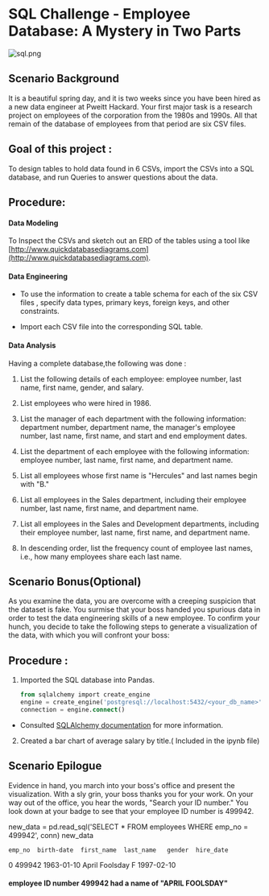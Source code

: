 # SQL Challenge - Employee Database: A Mystery in Two Parts

![sql.png](sql.png)

## Scenario Background

It is a beautiful spring day, and it is two weeks since you have been hired as a new data engineer at Pweitt Hackard. Your first major task is a research project on employees of the corporation from the 1980s and 1990s. All that remain of the database of employees from that period are six CSV files.

##  Goal of this project :
To design tables to hold data found in 6 CSVs, import the CSVs into a SQL database, and run Queries to answer questions about the data. 

## Procedure:

#### Data Modeling

 To Inspect the CSVs and sketch out an ERD of the tables using a tool like [http://www.quickdatabasediagrams.com](http://www.quickdatabasediagrams.com).

#### Data Engineering

* To use the information to create a table schema for each of the six CSV files , specify data types, primary keys, foreign keys, and other constraints.

* Import each CSV file into the corresponding SQL table.

#### Data Analysis

Having a complete database,the following was done :

1. List the following details of each employee: employee number, last name, first name, gender, and salary.

2. List employees who were hired in 1986.

3. List the manager of each department with the following information: department number, department name, the manager's employee number, last name, first name, and start and end employment dates.

4. List the department of each employee with the following information: employee number, last name, first name, and department name.

5. List all employees whose first name is "Hercules" and last names begin with "B."

6. List all employees in the Sales department, including their employee number, last name, first name, and department name.

7. List all employees in the Sales and Development departments, including their employee number, last name, first name, and department name.

8. In descending order, list the frequency count of employee last names, i.e., how many employees share each last name.

## Scenario Bonus(Optional)

As you examine the data, you are overcome with a creeping suspicion that the dataset is fake. You surmise that your boss handed you spurious data in order to test the data engineering skills of a new employee. To confirm your hunch, you decide to take the following steps to generate a visualization of the data, with which you will confront your boss:
## Procedure :

1. Imported the SQL database into Pandas. 

   ```sql
   from sqlalchemy import create_engine
   engine = create_engine('postgresql://localhost:5432/<your_db_name>')
   connection = engine.connect()
   ```

* Consulted [SQLAlchemy documentation](https://docs.sqlalchemy.org/en/latest/core/engines.html#postgresql) for more information.

2. Created a bar chart of average salary by title.( Included in the ipynb file)


## Scenario Epilogue 

Evidence in hand, you march into your boss's office and present the visualization. With a sly grin, your boss thanks you for your work. On your way out of the office, you hear the words, "Search your ID number." You look down at your badge to see that your employee ID number is 499942.

new_data = pd.read_sql('SELECT * FROM employees WHERE emp_no = 499942', conn)
new_data

	emp_no	birth-date	first_name	last_name	gender	hire_date
0	499942	  1963-01-10	     April	    Foolsday	  F	  1997-02-10

#### employee ID number 499942 had a name of "APRIL FOOLSDAY"


